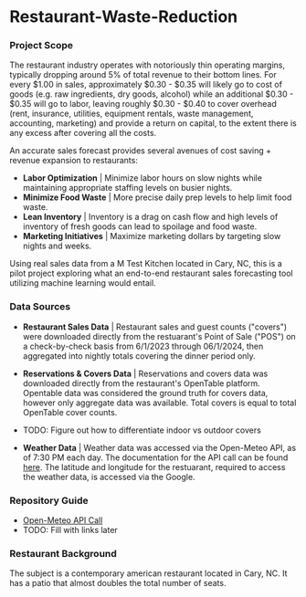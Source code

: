 # Restaurant-Waste-Reduction

### Project Scope

The restaurant industry operates with notoriously thin operating margins, typically dropping around 5% of total revenue to their bottom lines. For every $1.00 in sales, approximately $0.30 - $0.35 will likely go to cost of goods (e.g. raw ingredients, dry goods, alcohol) while an additional $0.30 - $0.35 will go to labor, leaving roughly $0.30 - $0.40 to cover overhead (rent, insurance, utilities, equipment rentals, waste management, accounting, marketing) and provide a return on capital, to the extent there is any excess after covering all the costs.

An accurate sales forecast provides several avenues of cost saving + revenue expansion to restaurants:

* **Labor Optimization** | Minimize labor hours on slow nights while maintaining appropriate staffing levels on busier nights.
* **Minimize Food Waste** | More precise daily prep levels to help limit food waste.
* **Lean Inventory** | Inventory is a drag on cash flow and high levels of inventory of fresh goods can lead to spoilage and food waste.
* **Marketing Initiatives** | Maximize marketing dollars by targeting slow nights and weeks.

Using real sales data from a M Test Kitchen located in Cary, NC, this is a pilot project exploring what an end-to-end restaurant sales forecasting tool utilizing machine learning would entail.

### Data Sources
* **Restaurant Sales Data** | Restaurant sales and guest counts ("covers") were downloaded directly from the restuarant's Point of Sale ("POS") on a check-by-check basis from 6/1/2023 through 06/1/2024, then aggregated into nightly totals covering the dinner period only.

* **Reservations & Covers Data** | Reservations and covers data was downloaded directly from the restaurant's OpenTable platform. Opentable data was considered the ground truth for covers data, however only aggregate data was available. Total covers is equal to total OpenTable cover counts.
* TODO: Figure out how to differentiate indoor vs outdoor covers 

* **Weather Data** | Weather data was accessed via the Open-Meteo API, as of 7:30 PM each day. The documentation for the API call can be found [here](https://open-meteo.com/en/docs/historical-weather-api). The latitude and longitude for the restuarant, required to access the weather data, is accessed via the Google.

### Repository Guide
* [Open-Meteo API Call](https://github.com/byywork1/Restaurant-Waste-Reduction/blob/main/Weather/Weather_Daily.py)
* TODO: Fill with links later 


### Restaurant Background

The subject is a contemporary american restaurant located in Cary, NC. It has a patio that almost doubles the total number of seats. 


